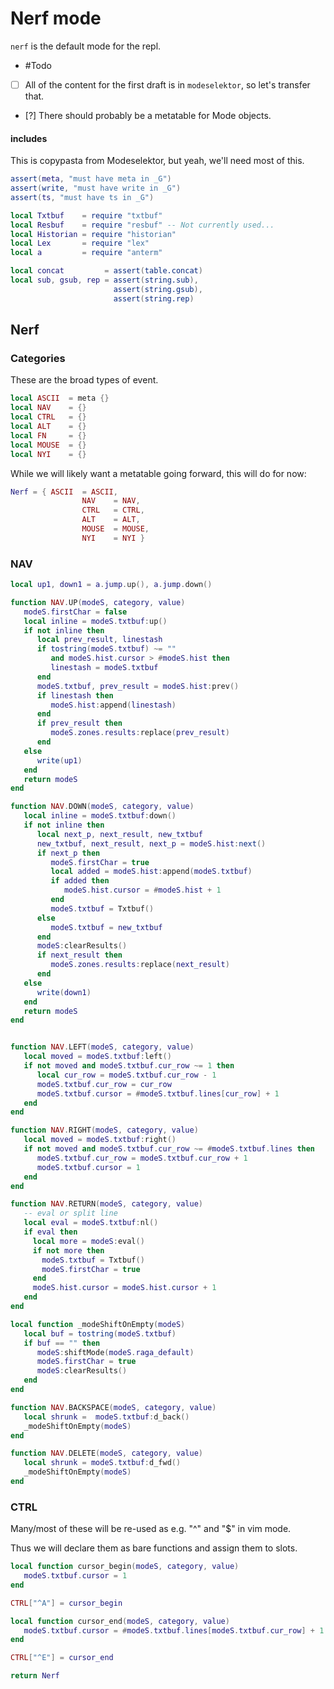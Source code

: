 # Nerf mode


``nerf`` is the default mode for the repl.


-  #Todo


  - [ ]  All of the content for the first draft is in ``modeselektor``, so
         let's transfer that.


  - [?]  There should probably be a metatable for Mode objects.


#### includes

This is copypasta from Modeselektor, but yeah, we'll need most of this.

```lua
assert(meta, "must have meta in _G")
assert(write, "must have write in _G")
assert(ts, "must have ts in _G")
```
```lua
local Txtbuf    = require "txtbuf"
local Resbuf    = require "resbuf" -- Not currently used...
local Historian = require "historian"
local Lex       = require "lex"
local a         = require "anterm"

local concat         = assert(table.concat)
local sub, gsub, rep = assert(string.sub),
                       assert(string.gsub),
                       assert(string.rep)
```
## Nerf


### Categories

These are the broad types of event.

```lua
local ASCII  = meta {}
local NAV    = {}
local CTRL   = {}
local ALT    = {}
local FN     = {}
local MOUSE  = {}
local NYI    = {}
```

While we will likely want a metatable going forward, this will do for now:

```lua
Nerf = { ASCII  = ASCII,
                NAV    = NAV,
                CTRL   = CTRL,
                ALT    = ALT,
                MOUSE  = MOUSE,
                NYI    = NYI }
```
### NAV

```lua
local up1, down1 = a.jump.up(), a.jump.down()

function NAV.UP(modeS, category, value)
   modeS.firstChar = false
   local inline = modeS.txtbuf:up()
   if not inline then
      local prev_result, linestash
      if tostring(modeS.txtbuf) ~= ""
         and modeS.hist.cursor > #modeS.hist then
         linestash = modeS.txtbuf
      end
      modeS.txtbuf, prev_result = modeS.hist:prev()
      if linestash then
         modeS.hist:append(linestash)
      end
      if prev_result then
         modeS.zones.results:replace(prev_result)
      end
   else
      write(up1)
   end
   return modeS
end

function NAV.DOWN(modeS, category, value)
   local inline = modeS.txtbuf:down()
   if not inline then
      local next_p, next_result, new_txtbuf
      new_txtbuf, next_result, next_p = modeS.hist:next()
      if next_p then
         modeS.firstChar = true
         local added = modeS.hist:append(modeS.txtbuf)
         if added then
            modeS.hist.cursor = #modeS.hist + 1
         end
         modeS.txtbuf = Txtbuf()
      else
         modeS.txtbuf = new_txtbuf
      end
      modeS:clearResults()
      if next_result then
         modeS.zones.results:replace(next_result)
      end
   else
      write(down1)
   end
   return modeS
end

```
```lua

function NAV.LEFT(modeS, category, value)
   local moved = modeS.txtbuf:left()
   if not moved and modeS.txtbuf.cur_row ~= 1 then
      local cur_row = modeS.txtbuf.cur_row - 1
      modeS.txtbuf.cur_row = cur_row
      modeS.txtbuf.cursor = #modeS.txtbuf.lines[cur_row] + 1
   end
end

function NAV.RIGHT(modeS, category, value)
   local moved = modeS.txtbuf:right()
   if not moved and modeS.txtbuf.cur_row ~= #modeS.txtbuf.lines then
      modeS.txtbuf.cur_row = modeS.txtbuf.cur_row + 1
      modeS.txtbuf.cursor = 1
   end
end

function NAV.RETURN(modeS, category, value)
   -- eval or split line
   local eval = modeS.txtbuf:nl()
   if eval then
     local more = modeS:eval()
     if not more then
       modeS.txtbuf = Txtbuf()
       modeS.firstChar = true
     end
     modeS.hist.cursor = modeS.hist.cursor + 1
   end
end

local function _modeShiftOnEmpty(modeS)
   local buf = tostring(modeS.txtbuf)
   if buf == "" then
      modeS:shiftMode(modeS.raga_default)
      modeS.firstChar = true
      modeS:clearResults()
   end
end

function NAV.BACKSPACE(modeS, category, value)
   local shrunk =  modeS.txtbuf:d_back()
   _modeShiftOnEmpty(modeS)
end

function NAV.DELETE(modeS, category, value)
   local shrunk = modeS.txtbuf:d_fwd()
   _modeShiftOnEmpty(modeS)
end
```
### CTRL

Many/most of these will be re-used as e.g. "^" and "$" in vim mode.


Thus we will declare them as bare functions and assign them to slots.

```lua
local function cursor_begin(modeS, category, value)
   modeS.txtbuf.cursor = 1
end

CTRL["^A"] = cursor_begin

local function cursor_end(modeS, category, value)
   modeS.txtbuf.cursor = #modeS.txtbuf.lines[modeS.txtbuf.cur_row] + 1
end

CTRL["^E"] = cursor_end
```
```lua
return Nerf
```
